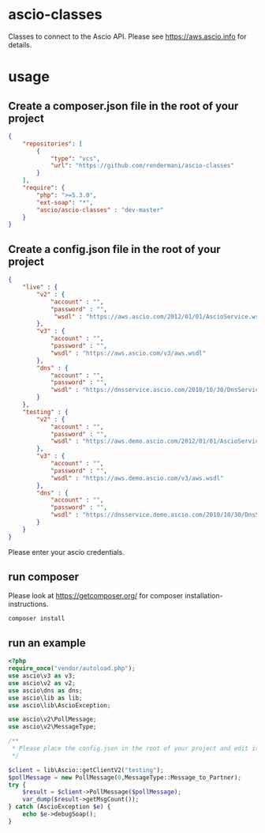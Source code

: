 # ascio-classes
Classes to connect to the Ascio API. Please see https://aws.ascio.info for details. 

# usage

## Create a composer.json file in the root of your project

```json
{   
    "repositories": [
        {
            "type": "vcs",
            "url": "https://github.com/rendermani/ascio-classes"
        }
    ],
    "require": {
        "php": ">=5.3.0",
        "ext-soap": "*", 
        "ascio/ascio-classes" : "dev-master"
    }
}
```

## Create a config.json file in the root of your project
```json
{
    "live" : {
        "v2" : {
            "account" : "",
            "password" : "",
             "wsdl" : "https://aws.ascio.com/2012/01/01/AscioService.wsdl"
        },
        "v3" : {
            "account" : "",
            "password" : "",
            "wsdl" : "https://aws.ascio.com/v3/aws.wsdl"
        },
        "dns" : {
            "account" : "",
            "password" : "",
            "wsdl" : "https://dnsservice.ascio.com/2010/10/30/DnsService.wsdl"
        }
    },
    "testing" : {
        "v2" : {
            "account" : "",
            "password" : "",
            "wsdl" : "https://aws.demo.ascio.com/2012/01/01/AscioService.wsdl"
        },
        "v3" : {
            "account" : "",
            "password" : "",
            "wsdl" : "https://aws.demo.ascio.com/v3/aws.wsdl"
        },
        "dns" : {
            "account" : "",
            "password" : "",
            "wsdl" : "https://dnsservice.demo.ascio.com/2010/10/30/DnsService.wsdl"
        }
    }
}
```
Please enter your ascio credentials. 

## run composer

Please look at https://getcomposer.org/ for composer installation-instructions. 

```shell
composer install
```

## run an example

```php
<?php
require_once("vendor/autoload.php");
use ascio\v3 as v3;
use ascio\v2 as v2;
use ascio\dns as dns; 
use ascio\lib as lib;
use ascio\lib\AscioException; 

use ascio\v2\PollMessage;
use ascio\v2\MessageType;

/**
 * Please place the config.json in the root of your project and edit it.
 */

$client = lib\Ascio::getClientV2("testing");
$pollMessage = new PollMessage(0,MessageType::Message_to_Partner);
try {   
    $result = $client->PollMessage($pollMessage);
    var_dump($result->getMsgCount());
} catch (AscioException $e) {
    echo $e->debugSoap();
}
```
